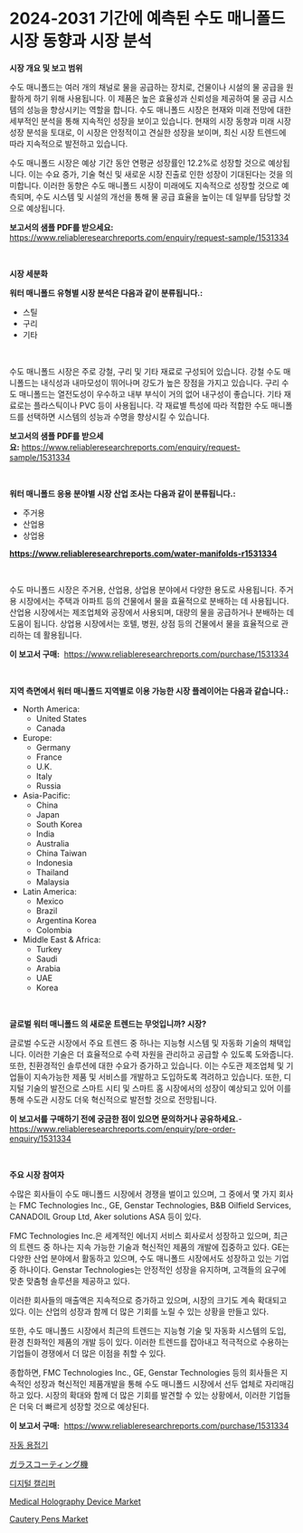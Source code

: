 <p><h1>2024-2031 기간에 예측된 수도 매니폴드 시장 동향과 시장 분석</h1></p><p><strong>시장 개요 및 보고 범위</strong></p>
<p><p>수도 매니폴드는 여러 개의 채널로 물을 공급하는 장치로, 건물이나 시설의 물 공급을 원활하게 하기 위해 사용됩니다. 이 제품은 높은 효율성과 신뢰성을 제공하여 물 공급 시스템의 성능을 향상시키는 역할을 합니다. 수도 매니폴드 시장은 현재와 미래 전망에 대한 세부적인 분석을 통해 지속적인 성장을 보이고 있습니다. 현재의 시장 동향과 미래 시장 성장 분석을 토대로, 이 시장은 안정적이고 견실한 성장을 보이며, 최신 시장 트렌드에 따라 지속적으로 발전하고 있습니다. </p><p>수도 매니폴드 시장은 예상 기간 동안 연평균 성장률인 12.2%로 성장할 것으로 예상됩니다. 이는 수요 증가, 기술 혁신 및 새로운 시장 진출로 인한 성장이 기대된다는 것을 의미합니다. 이러한 동향은 수도 매니폴드 시장이 미래에도 지속적으로 성장할 것으로 예측되며, 수도 시스템 및 시설의 개선을 통해 물 공급 효율을 높이는 데 일부를 담당할 것으로 예상됩니다.</p></p>
<p><strong>보고서의 샘플 PDF를 받으세요:</strong> <a href="https://www.reliableresearchreports.com/enquiry/request-sample/1531334">https://www.reliableresearchreports.com/enquiry/request-sample/1531334</a></p>
<p>&nbsp;</p>
<p><strong>시장 세분화</strong></p>
<p><strong>워터 매니폴드 유형별 시장 분석은 다음과 같이 분류됩니다.:</strong></p>
<p><ul><li>스틸</li><li>구리</li><li>기타</li></ul></p>
<p>&nbsp;</p>
<p><p>수도 매니폴드 시장은 주로 강철, 구리 및 기타 재료로 구성되어 있습니다. 강철 수도 매니폴드는 내식성과 내마모성이 뛰어나며 강도가 높은 장점을 가지고 있습니다. 구리 수도 매니폴드는 열전도성이 우수하고 내부 부식이 거의 없어 내구성이 좋습니다. 기타 재료로는 플라스틱이나 PVC 등이 사용됩니다. 각 재료별 특성에 따라 적합한 수도 매니폴드를 선택하면 시스템의 성능과 수명을 향상시킬 수 있습니다.</p></p>
<p><strong>보고서의 샘플 PDF를 받으세요:</strong>&nbsp;<a href="https://www.reliableresearchreports.com/enquiry/request-sample/1531334">https://www.reliableresearchreports.com/enquiry/request-sample/1531334</a></p>
<p>&nbsp;</p>
<p><strong> 워터 매니폴드 응용 분야별 시장 산업 조사는 다음과 같이 분류됩니다.:</strong></p>
<p><ul><li>주거용</li><li>산업용</li><li>상업용</li></ul></p>
<p><strong><a href="https://www.reliableresearchreports.com/water-manifolds-r1531334">https://www.reliableresearchreports.com/water-manifolds-r1531334</a></strong></p>
<p>&nbsp;</p>
<p><p>수도 마니폴드 시장은 주거용, 산업용, 상업용 분야에서 다양한 용도로 사용됩니다. 주거용 시장에서는 주택과 아파트 등의 건물에서 물을 효율적으로 분배하는 데 사용됩니다. 산업용 시장에서는 제조업체와 공장에서 사용되며, 대량의 물을 공급하거나 분배하는 데 도움이 됩니다. 상업용 시장에서는 호텔, 병원, 상점 등의 건물에서 물을 효율적으로 관리하는 데 활용됩니다.</p></p>
<p><strong>이 보고서 구매:</strong>&nbsp; <a href="https://www.reliableresearchreports.com/purchase/1531334">https://www.reliableresearchreports.com/purchase/1531334</a></p>
<p>&nbsp;</p>
<p><strong>지역 측면에서 워터 매니폴드 지역별로 이용 가능한 시장 플레이어는 다음과 같습니다.:</strong></p>
<p><ul>
    <li>
        North America:
        <ul>
            <li>United States</li>
            <li>Canada</li>
        </ul>
    </li>
    <li>
        Europe:
        <ul>
            <li>Germany</li>
            <li>France</li>
            <li>U.K.</li>
            <li>Italy</li>
            <li>Russia</li>
        </ul>
    </li>
    <li>
        Asia-Pacific:
        <ul>
            <li>China</li>
            <li>Japan</li>
            <li>South Korea</li>
            <li>India</li>
            <li>Australia</li>
            <li>China Taiwan</li>
            <li>Indonesia</li>
            <li>Thailand</li>
            <li>Malaysia</li>
        </ul>
    </li>
    <li>
        Latin America:
        <ul>
            <li>Mexico</li>
            <li>Brazil</li>
            <li>Argentina Korea</li>
            <li>Colombia</li>
        </ul>
    </li>
    <li>
        Middle East & Africa:
        <ul>
            <li>Turkey</li>
            <li>Saudi</li>
            <li>Arabia</li>
            <li>UAE</li>
            <li>Korea</li>
        </ul>
    </li>
    </ul></p>
<p>&nbsp;</p>
<p><strong>글로벌 워터 매니폴드 의 새로운 트렌드는 무엇입니까? 시장?</strong></p>
<p><p>글로벌 수도관 시장에서 주요 트렌드 중 하나는 지능형 시스템 및 자동화 기술의 채택입니다. 이러한 기술은 더 효율적으로 수력 자원을 관리하고 공급할 수 있도록 도와줍니다. 또한, 친환경적인 솔루션에 대한 수요가 증가하고 있습니다. 이는 수도관 제조업체 및 기업들이 지속가능한 제품 및 서비스를 개발하고 도입하도록 격려하고 있습니다. 또한, 디지털 기술의 발전으로 스마트 시티 및 스마트 홈 시장에서의 성장이 예상되고 있어 이를 통해 수도관 시장도 더욱 혁신적으로 발전할 것으로 전망됩니다.</p></p>
<p><strong>이 보고서를 구매하기 전에 궁금한 점이 있으면 문의하거나 공유하세요.</strong>- <a href="https://www.reliableresearchreports.com/enquiry/pre-order-enquiry/1531334">https://www.reliableresearchreports.com/enquiry/pre-order-enquiry/1531334</a></p>
<p>&nbsp;</p>
<p><strong>주요 시장 참여자</strong></p>
<p><p>수많은 회사들이 수도 매니폴드 시장에서 경쟁을 벌이고 있으며, 그 중에서 몇 가지 회사는 FMC Technologies Inc., GE, Genstar Technologies, B&B Oilfield Services, CANADOIL Group Ltd, Aker solutions ASA 등이 있다.</p><p>FMC Technologies Inc.은 세계적인 에너지 서비스 회사로서 성장하고 있으며, 최근의 트렌드 중 하나는 지속 가능한 기술과 혁신적인 제품의 개발에 집중하고 있다. GE는 다양한 산업 분야에서 활동하고 있으며, 수도 매니폴드 시장에서도 성장하고 있는 기업 중 하나이다. Genstar Technologies는 안정적인 성장을 유지하며, 고객들의 요구에 맞춘 맞춤형 솔루션을 제공하고 있다.</p><p>이러한 회사들의 매출액은 지속적으로 증가하고 있으며, 시장의 크기도 계속 확대되고 있다. 이는 산업의 성장과 함께 더 많은 기회를 노릴 수 있는 상황을 만들고 있다.</p><p>또한, 수도 매니폴드 시장에서 최근의 트렌드는 지능형 기술 및 자동화 시스템의 도입, 환경 친화적인 제품의 개발 등이 있다. 이러한 트렌드를 잡아내고 적극적으로 수용하는 기업들이 경쟁에서 더 많은 이점을 취할 수 있다.</p><p>종합하면, FMC Technologies Inc., GE, Genstar Technologies 등의 회사들은 지속적인 성장과 혁신적인 제품개발을 통해 수도 매니폴드 시장에서 선두 업체로 자리매김하고 있다. 시장의 확대와 함께 더 많은 기회를 발견할 수 있는 상황에서, 이러한 기업들은 더욱 더 빠르게 성장할 것으로 예상된다.</p></p>
<p><strong>이 보고서 구매:</strong>&nbsp;&nbsp;<a href="https://www.reliableresearchreports.com/purchase/1531334">https://www.reliableresearchreports.com/purchase/1531334</a></p>
<p><p><a href="https://github.com/Tristiarton768456/Market-Research-Report-List-1/blob/main/562546221784.md">자동 용접기</a></p><p><a href="https://github.com/MosesSpinka1914/Market-Research-Report-List-1/blob/main/501242723976.md">ガラスコーティング機</a></p><p><a href="https://medium.com/@joanacasper2001/2024%EB%85%84%EB%B6%80%ED%84%B0-2031%EB%85%84%EA%B9%8C%EC%A7%80-%EB%94%94%EC%A7%80%ED%84%B8-%EC%BA%98%EB%A6%AC%ED%8D%BC-%EC%8B%9C%EC%9E%A5-%EC%A0%90%EC%9C%A0%EC%9C%A8-%EB%B3%80%ED%99%94-%EB%B0%8F-%EC%8B%9C%EC%9E%A5-%EC%84%B1%EC%9E%A5-%EC%B6%94%EC%9D%B4-c60a6b9f7bea">디지털 캘리퍼</a></p><p><a href="https://github.com/prosalinda88/Market-Research-Report-List-3/blob/main/medical-holography-device-market.md">Medical Holography Device Market</a></p><p><a href="https://github.com/globismark/Market-Research-Report-List-2/blob/main/cautery-pens-market.md">Cautery Pens Market</a></p></p>